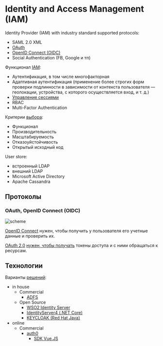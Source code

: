 # Identity and Access Management (IAM)

Identity Provider (IAM) with industry standard supported protocols:

- SAML 2.0 XML
- [OAuth](../technology/protocols.integration/oauth.md)
- [OpenID Connect (OIDC)](../technology/protocols.integration/oidc.md)
- Social Authentication (FB, Google и тп)

Функционал [IAM](https://digitalguardian.com/blog/what-identity-and-access-management-iam):

- Аутентификация, в том числе многофакторная
- Адаптивная аутентификация (применение более строгих форм проверки подлинности в зависимости от контекста пользователя — геолокации, устройства, с которого осуществляется вход, и т. д.)
- [Управление сессиями](https://www.securitylab.ru/analytics/530059.php)
- RBAC
- Multi-Factor Authentication

Критерии [выбора](https://www.securitylab.ru/analytics/530059.php):

- Функционал
- Производительность
- Масштабируемость
- Отказоуйстойчивость
- Открытый исходный код

User store:
- встроенный LDAP
- внешний LDAP
- Microsoft Active Directory
- Apache Cassandra 

## Протоколы

### OAuth, OpenID Connect (OIDC)

![scheme](https://habrastorage.org/r/w1560/getpro/habr/post_images/bc9/ad8/618/bc9ad86182b31533cc26413abc67924f.png)

[OpenID Сonnect](../technology/protocols.integration/oidc.md) нужен, чтобы получить у пользователя его учетные данные и проверить их. 

[OAuth 2.0](../technology/protocols.integration/oidc.md) [нужен, чтобы получать](https://habr.com/ru/company/dataart/blog/311376/) токены доступа и с ними обращаться к ресурсам.

## Технологии

Варианты [решений](https://www.securitylab.ru/analytics/530059.php):

- in house
	- Commercial
		- [ADFS](../technology/middleware/iam.adfs.md)
	- Open Source
		- [WSO2 Identity Server](../technology/middleware/iam.wso2.md)
		- [IdentityServer4 (.NET Core)](../technology/middleware/iam.is4.md)
		- [KEYCLOAK (Red Hat Java)](../technology/middleware/iam.keycloak.md)	
- online
	- Commercial
		- [auth0](https://auth0.com/)
			- [SDK Vue.JS](https://auth0.com/docs/libraries)
